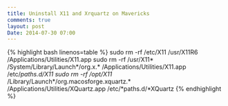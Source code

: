 ```yaml
---
title: Uninstall X11 and Xrquartz on Mavericks
comments: true
layout: post
Date: 2014-07-30 07:00
---
```

{% highlight bash linenos=table %}
sudo rm -rf /etc/X11 /usr/X11R6 /Applications/Utilities/X11.app
sudo rm -rf /usr/X11* /System/Library/Launch*/org.x.* /Applications/Utilities/X11.app /etc/*paths.d/X11
sudo rm -rf /opt/X11* /Library/Launch*/org.macosforge.xquartz.* /Applications/Utilities/XQuartz.app /etc/*paths.d/*XQuartz
{% endhighlight %}